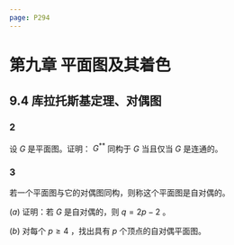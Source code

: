 ```yaml
---
page: P294
---
```


# 第九章 平面图及其着色

## 9.4 库拉托斯基定理、对偶图

### 2

设 $G$ 是平面图。证明： $G^{**}$ 同构于 $G$ 当且仅当 $G$ 是连通的。

### 3

若一个平面图与它的对偶图同构，则称这个平面图是自对偶的。

  $(a)$ 证明：若 $G$ 是自对偶的，则 $q = 2p - 2$ 。

  $(b)$ 对每个 $p \geq 4$ ，找出具有 $p$ 个顶点的自对偶平面图。